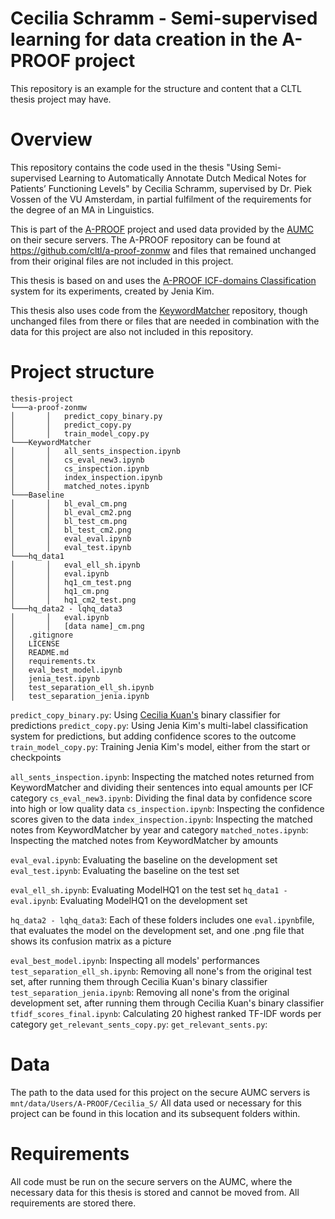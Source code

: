 # Cecilia Schramm - Semi-supervised learning for data creation in the A-PROOF project
This repository is an example for the structure and content that a CLTL thesis project may have. 

# Overview
This repository contains the code used in the thesis "Using Semi-supervised Learning to Automatically Annotate Dutch Medical Notes for Patients’ Functioning Levels" by Cecilia Schramm, supervised by Dr. Piek Vossen of the VU Amsterdam, in partial fulfilment of the requirements for the degree of an MA in Linguistics.

This is part of the [A-PROOF](https://cltl.github.io/a-proof-project/) project and used data provided by the [AUMC](https://www.amsterdamumc.org/en/about/organization/about-amsterdam-umc.htm) on their secure servers. The A-PROOF repository can be found at <https://github.com/cltl/a-proof-zonmw> and files that remained unchanged from their original files are not included in this project.

This thesis is based on and uses the [A-PROOF ICF-domains Classification](https://huggingface.co/CLTL/icf-domains) system for its experiments, created by Jenia Kim.

This thesis also uses code from the [KeywordMatcher](https://github.com/cltl/KeywordMatcher) repository, though unchanged files from there or files that are needed in combination with the data for this project are also not included in this repository.

# Project structure

```
thesis-project
└───a-proof-zonmw
│       │   predict_copy_binary.py
│       │   predict_copy.py
│       │   train_model_copy.py
└───KeywordMatcher
│       │   all_sents_inspection.ipynb
│       │   cs_eval_new3.ipynb
│       │   cs_inspection.ipynb
│       │   index_inspection.ipynb
│       │   matched_notes.ipynb
└───Baseline
│       │   bl_eval_cm.png
│       │   bl_eval_cm2.png
│       │   bl_test_cm.png
│       │   bl_test_cm2.png
│       │   eval_eval.ipynb
│       │   eval_test.ipynb
└───hq_data1
│       │   eval_ell_sh.ipynb
│       │   eval.ipynb
│       │   hq1_cm_test.png
│       │   hq1_cm.png
│       │   hq1_cm2_test.png
└───hq_data2 - lqhq_data3
│       │   eval.ipynb
│       │   [data name]_cm.png
│   .gitignore
│   LICENSE
│   README.md
│   requirements.tx
│   eval_best_model.ipynb
│   jenia_test.ipynb
│   test_separation_ell_sh.ipynb
│   test_separation_jenia.ipynb
```

```predict_copy_binary.py```: Using [Cecilia Kuan's](https://github.com/lececefifi/a-proof-zonmw) binary classifier for predictions
```predict_copy.py```: Using Jenia Kim's multi-label classification system for predictions, but adding confidence scores to the outcome
```train_model_copy.py```: Training Jenia Kim's model, either from the start or checkpoints

```all_sents_inspection.ipynb```: Inspecting the matched notes returned from KeywordMatcher and dividing their sentences into equal amounts per ICF category
```cs_eval_new3.ipynb```: Dividing the final data by confidence score into high or low quality data
```cs_inspection.ipynb```: Inspecting the confidence scores given to the data
```index_inspection.ipynb```: Inspecting the matched notes from KeywordMatcher by year and category
```matched_notes.ipynb```: Inspecting the matched notes from KeywordMatcher by amounts

```eval_eval.ipynb```: Evaluating the baseline on the development set
```eval_test.ipynb```: Evaluating the baseline on the test set

```eval_ell_sh.ipynb```: Evaluating ModelHQ1 on the test set
```hq_data1 - eval.ipynb```: Evaluating ModelHQ1 on the development set

```hq_data2 - lqhq_data3```: Each of these folders includes one ```eval.ipynb```file, that evaluates the model on the development set, and one .png file that shows its confusion matrix as a picture

```eval_best_model.ipynb```: Inspecting all models' performances
```test_separation_ell_sh.ipynb```: Removing all none's from the original test set, after running them through Cecilia Kuan's binary classifier
```test_separation_jenia.ipynb```: Removing all none's from the original development set, after running them through Cecilia Kuan's binary classifier
```tfidf_scores_final.ipynb```: Calculating 20 highest ranked TF-IDF words per category
```get_relevant_sents_copy.py```:
```get_relevant_sents.py```: 


# Data 
The path to the data used for this project on the secure AUMC servers is
```mnt/data/Users/A-PROOF/Cecilia_S/```
All data used or necessary for this project can be found in this location and its subsequent folders within.

# Requirements
All code must be run on the secure servers on the AUMC, where the necessary data for this thesis is stored and cannot be moved from. All requirements are stored there.

